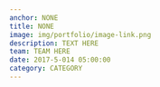 ```yaml
---
anchor: NONE
title: NONE
image: img/portfolio/image-link.png
description: TEXT HERE
team: TEAM HERE
date: 2017-5-014 05:00:00
category: CATEGORY
---
```

